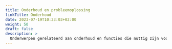 ```yaml
---
title: Onderhoud en probleemoplossing
linkTitle: Onderhoud
date: 2023-07-19T10:33:03+02:00
weight: 50
draft: false
description: >
  Onderwerpen gerelateerd aan onderhoud en functies die nuttig zijn voor probleemoplossing.
---
```

